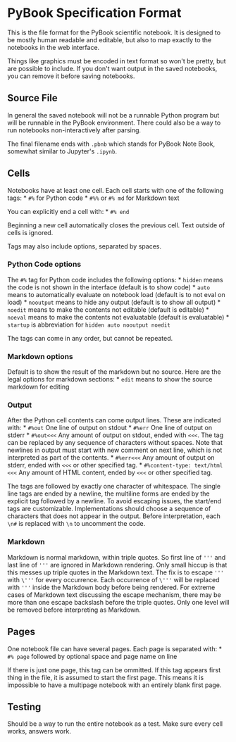 # PyBook Specification Format

This is the file format for the PyBook scientific notebook. It is designed to be mostly human readable and editable, but also to map exactly to the notebooks in the web interface. 

Things like graphics must be encoded in text format so won't be pretty, but are possible to include. If you don't want output in the saved notebooks, you can remove it before saving notebooks.

## Source File

In general the saved notebook will not be a runnable Python program but will be runnable in the PyBook environment. There could also be a way to run notebooks non-interactively after parsing.

The final filename ends with `.pbnb` which stands for PyBook Note Book, somewhat similar to Jupyter's `.ipynb`.

## Cells

Notebooks have at least one cell. Each cell starts with one of the following tags:
    * `#%` for Python code
    * `#%%` or `#% md` for Markdown text

You can explicitly end a cell with:
    * `#% end`

Beginning a new cell automatically closes the previous cell. Text outside of cells is ignored.

Tags may also include options, separated by spaces.

### Python Code options

The `#%` tag for Python code includes the following options:
    * `hidden` means the code is not shown in the interface (default is to show code)
    * `auto` means to automatically evaluate on notebook load (default is to not eval on load)
    * `nooutput` means to hide any output (default is to show all output)
    * `noedit` means to make the contents not editable (default is editable)
    * `noeval` means to make the contents not evaluatable (default is evaluatable)
    * `startup` is abbreviation for `hidden auto nooutput noedit`

The tags can come in any order, but cannot be repeated.

### Markdown options

Default is to show the result of the markdown but no source. Here are the legal options for markdown sections:
    * `edit` means to show the source markdown for editing

### Output

After the Python cell contents can come output lines. These are indicated with:
    * `#%out` One line of output on stdout
    * `#%err` One line of output on stderr
    * `#%out<<<` Any amount of output on stdout, ended with `<<<`. The tag can be replaced by any sequence of characters without spaces. Note that newlines in output must start with new comment on next line, which is not interpreted as part of the contents.
    * `#%err<<<` Any amount of output on stderr, ended with `<<<` or other specified tag.
    * `#%content-type: text/html <<<` Any amount of HTML content, ended by `<<<` or other specified tag.

The tags are followed by exactly one character of whitespace. The single line tags are ended by a newline, the multiline forms are ended by the explicit tag followed by a newline. To avoid escaping issues, the start/end tags are customizable. Implementations should choose a sequence of characters that does not appear in the output. Before interpretation, each `\n#` is replaced with `\n` to uncomment the code.

### Markdown

Markdown is normal markdown, within triple quotes. So first line of `'''` and last line of `'''` are ignored in Markdown rendering. Only small hiccup is that this messes up triple quotes in the Markdown text. The fix is to escape `'''` with `\'''` for every occurrence. Each occurrence of `\'''` will be replaced with `'''` inside the Markdown body before being rendered. For extreme cases of Markdown text discussing the escape mechanism, there may be more than one escape backslash before the triple quotes. Only one level will be removed before interpreting as Markdown.

## Pages

One notebook file can have several pages. Each page is separated with:
    * `#% page` followed by optional space and page name on line

If there is just one page, this tag can be ommitted. If this tag appears first thing in the file, it is assumed to start the first page. This means it is impossible to have a multipage notebook with an entirely blank first page.

## Testing

Should be a way to run the entire notebook as a test. Make sure every cell works, answers work.
